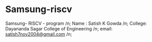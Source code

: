 # Samsung-riscv
Samsung- RISCV - program /n;
Name : Satish K Gowda /n;
College: Dayananda Sagar College of Engineering /n;
email: satish7nov2004@gmail.com /n;
